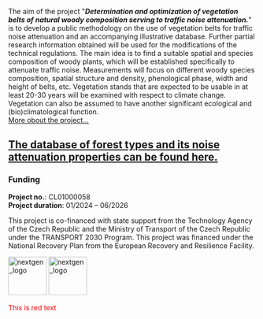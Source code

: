 
The aim of the project "***Determination and optimization of vegetation belts of natural woody composition serving to traffic noise attenuation.***" is to develop a public methodology on the use of vegetation belts for traffic noise attenuation and an accompanying illustrative database. Further partial research information obtained will be used for the modifications of the technical regulations. The main idea is to find a suitable spatial and species composition of woody plants, which will be established specifically to attenuate traffic noise. Measurements will focus on different woody species composition, spatial structure and density, phenological phase, width and height of belts, etc. Vegetation stands that are expected to be usable in at least 20-30 years will be examined with respect to climate change. Vegetation can also be assumed to have another significant ecological and (bio)climatological function.  
[More obout the project...](https://vukoz-oel.github.io/AKUVEG/project_details/)  


## [The database of forest types and its noise attenuation properties can be found here.](https://vukoz-oel.github.io/AKUVEG/database/)  


### **Funding**  

**Project no.**: CL01000058  
**Project duration**: 01/2024 – 06/2026  

This project is co-financed with state support from the Technology Agency of the Czech Republic and the Ministry of Transport of the Czech Republic under the TRANSPORT 2030 Program. This project was financed under the National Recovery Plan from the European Recovery and Resilience Facility.  

<img src="https://github.com/VUKOZ-OEL/AKUVEG/blob/main/docs/assets/images/nextgen_logo.jpg?raw=true" height="78" alt="nextgen_logo">  <img src="https://github.com/VUKOZ-OEL/AKUVEG/blob/main/docs/assets/images/tacr_logo.png?raw=true" height="78" alt="nextgen_logo">  


<span style="color:red">This is red text</span>


<!-- This is a comment -->
<!-- Use two spaces to breake line -->
<!-- **bold**, *italic*, # header 1, ## header 2 ... -->
<!-- Enter empty line before table to render it correctly -->